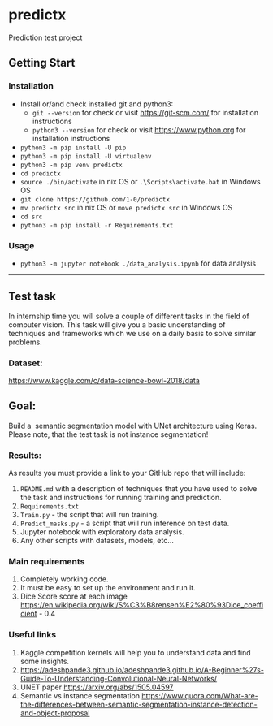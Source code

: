 # predictx
Prediction test project
## Getting Start
### Installation
- Install or/and check installed git and python3:
  - `git --version` for check or visit https://git-scm.com/ for installation instructions 
  - `python3 --version` for check or visit https://www.python.org for installation instructions
- `python3 -m pip install -U pip`
- `python3 -m pip install -U virtualenv`
- `python3 -m pip venv predictx`
- `cd predictx`
- `source ./bin/activate` in nix OS or `.\Scripts\activate.bat` in Windows OS
- `git clone https://github.com/1-0/predictx`
- `mv predictx src` in nix OS or `move predictx src` in Windows OS
- `cd src`
- `python3 -m pip install -r Requirements.txt`
### Usage
- `python3 -m jupyter notebook ./data_analysis.ipynb` for  data analysis
----------
## Test task
In internship time you will solve a couple of different tasks in the field of computer vision.
This task will give you a basic understanding of techniques and frameworks which we use on a daily basis to solve similar problems.
### Dataset:
https://www.kaggle.com/c/data-science-bowl-2018/data
## Goal:
Build a ​ semantic​ segmentation model with UNet architecture using Keras. Please note, that the test task is not instance segmentation!
### Results:
As results you must provide a link to your GitHub repo that will include:
1. `README.md` with a description of techniques that you have used to solve the task and instructions for running training and prediction.
2. `Requirements.txt`
3. `Train.py` - the script that will run training.
4. `Predict_masks.py` - a script that will run inference on test data.
5. Jupyter notebook with exploratory data analysis.
6. Any other scripts with datasets, models, etc...
### Main requirements
1. Completely working code.
2. It must be easy to set up the environment and run it.
3. Dice Score score at each image https://en.wikipedia.org/wiki/S%C3%B8rensen%E2%80%93Dice_coefficient - 0.4
### Useful links
1. Kaggle competition kernels will help you to understand data and find some insights.
2. https://adeshpande3.github.io/adeshpande3.github.io/A-Beginner%27s-Guide-To-Understanding-Convolutional-Neural-Networks/
3. UNET paper https://arxiv.org/abs/1505.04597
4. Semantic vs instance segmentation https://www.quora.com/What-are-the-differences-between-semantic-segmentation-instance-detection-and-object-proposal
